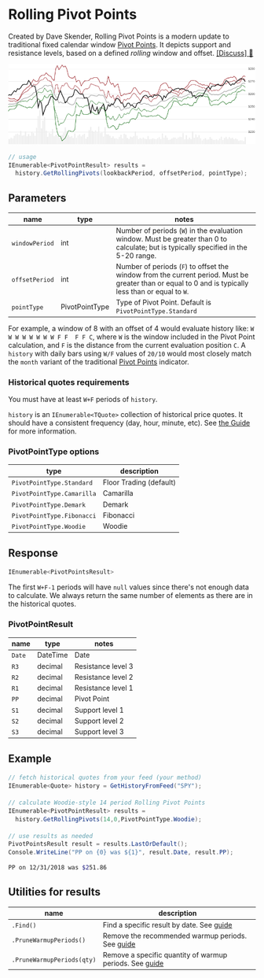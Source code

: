 # Rolling Pivot Points

Created by Dave Skender, Rolling Pivot Points is a modern update to traditional fixed calendar window [Pivot Points](../PivotPoints/README.md#content).  It depicts support and resistance levels, based on a defined _rolling_ window and offset.
[[Discuss] :speech_balloon:](https://github.com/DaveSkender/Stock.Indicators/discussions/274 "Community discussion about this indicator")

![image](chart.png)

```csharp
// usage
IEnumerable<PivotPointResult> results = 
  history.GetRollingPivots(lookbackPeriod, offsetPeriod, pointType);  
```

## Parameters

| name | type | notes
| -- |-- |--
| `windowPeriod` | int | Number of periods (`W`) in the evaluation window.  Must be greater than 0 to calculate; but is typically specified in the 5-20 range.
| `offsetPeriod` | int | Number of periods (`F`) to offset the window from the current period.  Must be greater than or equal to 0 and is typically less than or equal to `W`.
| `pointType` | PivotPointType | Type of Pivot Point.  Default is `PivotPointType.Standard`

For example, a window of 8 with an offset of 4 would evaluate history like: `W W W W W W W W F F  F F C`, where `W` is the window included in the Pivot Point calculation, and `F` is the distance from the current evaluation position `C`.  A `history` with daily bars using `W/F` values of `20/10` would most closely match the `month` variant of the traditional [Pivot Points](../PivotPoints/README.md#content) indicator.

### Historical quotes requirements

You must have at least `W+F` periods of `history`.

`history` is an `IEnumerable<TQuote>` collection of historical price quotes.  It should have a consistent frequency (day, hour, minute, etc).  See [the Guide](../../docs/GUIDE.md) for more information.

### PivotPointType options

| type | description
|-- |--
| `PivotPointType.Standard` | Floor Trading (default)
| `PivotPointType.Camarilla` | Camarilla
| `PivotPointType.Demark` | Demark
| `PivotPointType.Fibonacci` | Fibonacci
| `PivotPointType.Woodie` | Woodie

## Response

```csharp
IEnumerable<PivotPointsResult>
```

The first `W+F-1` periods will have `null` values since there's not enough data to calculate.  We always return the same number of elements as there are in the historical quotes.

### PivotPointResult

| name | type | notes
| -- |-- |--
| `Date` | DateTime | Date
| `R3` | decimal | Resistance level 3
| `R2` | decimal | Resistance level 2
| `R1` | decimal | Resistance level 1
| `PP` | decimal | Pivot Point
| `S1` | decimal | Support level 1
| `S2` | decimal | Support level 2
| `S3` | decimal | Support level 3

## Example

```csharp
// fetch historical quotes from your feed (your method)
IEnumerable<Quote> history = GetHistoryFromFeed("SPY");

// calculate Woodie-style 14 period Rolling Pivot Points
IEnumerable<PivotPointResult> results = 
  history.GetRollingPivots(14,0,PivotPointType.Woodie);

// use results as needed
PivotPointsResult result = results.LastOrDefault();
Console.WriteLine("PP on {0} was ${1}", result.Date, result.PP);
```

```bash
PP on 12/31/2018 was $251.86
```

## Utilities for results

| name | description
| -- |--
| `.Find()` | Find a specific result by date.  See [guide](../../docs/UTILITIES.md#find-indicator-result-by-date)
| `.PruneWarmupPeriods()` | Remove the recommended warmup periods.  See [guide](../../docs/UTILITIES.md#prune-warmup-periods)
| `.PruneWarmupPeriods(qty)` | Remove a specific quantity of warmup periods.  See [guide](../../docs/UTILITIES.md#prune-warmup-periods)
